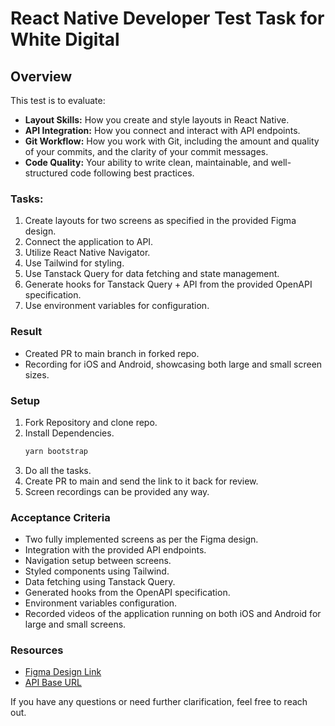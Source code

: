 # React Native Developer Test Task for White Digital

## Overview

This test is to evaluate:
- **Layout Skills:** How you create and style layouts in React Native.
- **API Integration:** How you connect and interact with API endpoints.
- **Git Workflow:** How you work with Git, including the amount and quality of your commits, and the clarity of your commit messages.
- **Code Quality:** Your ability to write clean, maintainable, and well-structured code following best practices.

### Tasks:
1. Create layouts for two screens as specified in the provided Figma design.
2. Connect the application to API.
3. Utilize React Native Navigator.
4. Use Tailwind for styling.
5. Use Tanstack Query for data fetching and state management.
6. Generate hooks for Tanstack Query + API from the provided OpenAPI specification.
7. Use environment variables for configuration.

### Result
- Created PR to main branch in forked repo.
- Recording for iOS and Android, showcasing both large and small screen sizes.

### Setup
1. Fork Repository and clone repo.
2. Install Dependencies.
   ```bash
   yarn bootstrap
   ```
3. Do all the tasks.
4. Create PR to main and send the link to it back for review.
5. Screen recordings can be provided any way.


### Acceptance Criteria
- Two fully implemented screens as per the Figma design.
- Integration with the provided API endpoints.
- Navigation setup between screens.
- Styled components using Tailwind.
- Data fetching using Tanstack Query.
- Generated hooks from the OpenAPI specification.
- Environment variables configuration.
- Recorded videos of the application running on both iOS and Android for large and small screens.

### Resources
- [Figma Design Link](https://www.figma.com/design/eMcgoiZbYd1PH5FioYfeQt/Test-Task-React-Native-Developer-WD?node-id=1-138&t=Aovesqj5WVWzlIZo-1)
- [API Base URL](https://test-task-server-production.up.railway.app/openApi)

If you have any questions or need further clarification, feel free to reach out.